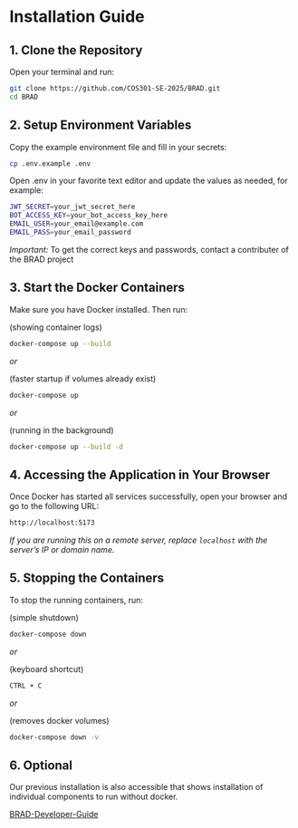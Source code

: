 # Installation Guide

## 1. Clone the Repository

Open your terminal and run:

```bash
git clone https://github.com/COS301-SE-2025/BRAD.git
cd BRAD
```

## 2. Setup Environment Variables

Copy the example environment file and fill in your secrets:

```bash
cp .env.example .env
```

Open .env in your favorite text editor and update the values as needed, for example:

```bash
JWT_SECRET=your_jwt_secret_here
BOT_ACCESS_KEY=your_bot_access_key_here
EMAIL_USER=your_email@example.com
EMAIL_PASS=your_email_password
```

_Important:_ To get the correct keys and passwords, contact a contributer of the BRAD project

## 3. Start the Docker Containers

Make sure you have Docker installed. Then run:

(showing container logs)

```bash
docker-compose up --build
```

_or_

(faster startup if volumes already exist)

```bash
docker-compose up
```

_or_

(running in the background)

```bash
docker-compose up --build -d
```

## 4. Accessing the Application in Your Browser

Once Docker has started all services successfully, open your browser and go to the following URL:

```bash
http://localhost:5173
```

_If you are running this on a remote server, replace `localhost` with the server’s IP or domain name._

## 5. Stopping the Containers

To stop the running containers, run:

(simple shutdown)

```bash
docker-compose down
```

_or_

(keyboard shortcut)

```bash
CTRL + C
```

_or_

(removes docker volumes)

```bash
docker-compose down -v
```

## 6. Optional

Our previous installation is also accessible that shows installation of individual components to run without docker.

[BRAD-Developer-Guide](../versions/version2/BRAD-Developer-Guide.pdf)
